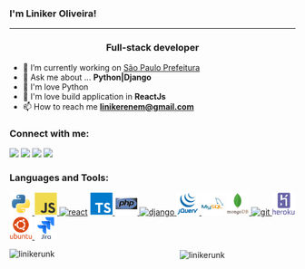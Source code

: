 ### I'm Liniker Oliveira!
<hr>
<h3 align="center">Full-stack developer</h3>

- 🔭 I’m currently working on [São Paulo Prefeitura](https://github.com/prefeiturasp)
- 💬 Ask me about ... <b>Python|Django</b>
- 🧡 I'm love Python
- 🌱 I'm love build application in **ReactJs**
- 📫 How to reach me **linikerenem@gmail.com**

<h3 align="left">Connect with me:</h3>
<div>
<a href="https://www.linkedin.com/in/liniker-oliveira-363486149/" target="_blank"><img src="https://img.shields.io/badge/-LinkedIn-%230077B5?style=for-the-badge&logo=linkedin&logoColor=white" target="_blank"></a>
<a href = "mailto:contato@linikerenem@gmail.com"><img src="https://img.shields.io/badge/Gmail-D14836?style=for-the-badge&logo=gmail&logoColor=white" target="_blank"></a>
<a href="https://www.instagram.com/linikerj/" target="_blank"><img src="https://img.shields.io/badge/-Instagram-%23E4405F?style=for-the-badge&logo=instagram&logoColor=white" target="_blank"></a>
<a href="https://www.twitch.tv/linikerj" target="_blank"><img src="https://img.shields.io/badge/Twitch-9146FF?style=for-the-badge&logo=twitch&logoColor=white" target="_blank"></a>
</div>

<h3 align="left">Languages and Tools:</h3>
<p align="left"> 
<a href="https://www.python.org" target="_blank"> <img src="https://raw.githubusercontent.com/devicons/devicon/master/icons/python/python-original.svg" alt="python" width="40" height="40"/></a><a href="https://www.djangoproject.com/" target="_blank"> <img src="https://raw.githubusercontent.com/devicons/devicon/master/icons/javascript/javascript-original.svg" alt="javascript" width="40" height="40"/> </a>
<a href="https://pt-br.reactjs.org" target="_blank"> <img src="https://pt-pt.reactjs.org/logo-og.png" alt="react" width="40" height="40"/></a>
<a href="https://www.typescriptlang.org/" target="_blank"> <img src="https://raw.githubusercontent.com/devicons/devicon/master//icons/typescript/typescript-original.svg" alt="typescript" width="40" height="40"/> 
</a><a href="https://www.php.net/" target="_blank"> <img src="https://raw.githubusercontent.com/devicons/devicon/master/icons/php/php-original.svg" alt="php" width="40" height="40"/> </a> <a href="https://www.djangoproject.com/" target="_blank"> <img src="https://static.djangoproject.com/img/logos/django-logo-negative.png" alt="django" width="40" height="40"/> 
</a><a href="https://jquery.com/" target="_blank"> <img src="https://github.com/devicons/devicon/blob/master/icons/jquery/jquery-plain-wordmark.svg" alt="jquery" width="40" height="40"/></a><a href="https://www.mysql.com/" target="_blank"> <img src="https://raw.githubusercontent.com/devicons/devicon/master/icons/mysql/mysql-original-wordmark.svg" alt="mysql" width="40" height="40"/></a>
<a href="https://www.mongodb.com/" target="_blank"> <img src="https://raw.githubusercontent.com/devicons/devicon/master/icons/mongodb/mongodb-original-wordmark.svg" alt="mongodb" width="40" height="40"/></a><a href="https://git-scm.com/" target="_blank"> <img src="https://www.vectorlogo.zone/logos/git-scm/git-scm-icon.svg" alt="git" width="40" height="40"/> </a>
<a href="https://id.heroku.com/" target="_blank"> <img src="https://raw.githubusercontent.com/devicons/devicon/master/icons/heroku/heroku-plain-wordmark.svg" alt="heroku" width="40" height="40"/> </a>
<a href="https://ubuntu.com/" target="_blank"> <img src="https://raw.githubusercontent.com/devicons/devicon/master/icons/ubuntu/ubuntu-plain-wordmark.svg" alt="ubuntu" width="40" height="40"/> </a>
<a href="https://www.atlassian.com/software/jira" target="_blank"> <img src="https://raw.githubusercontent.com/devicons/devicon/master/icons/jira/jira-original-wordmark.svg" alt="jira" width="40" height="40"/> </a>

<p><img width='300' align="left" src="https://github-readme-stats.vercel.app/api/top-langs?username=linikerunk&show_icons=true&theme=dark&locale=en&layout=compact" alt="linikerunk" /></p>
<p><img width='360' align="center" src="https://github-readme-streak-stats.herokuapp.com/?user=linikerunk&theme=dark" alt="linikerunk" /></p>
<!-- <p>&nbsp;<img width='360' align="center" src="https://github-readme-stats.vercel.app/api?username=linikerunk&show_icons=true&theme=dark&locale=en" alt="linikerunk" /></p> -->
